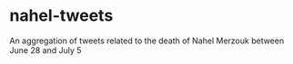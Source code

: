 # nahel-tweets
An aggregation of tweets related to the death of Nahel Merzouk between June 28 and July 5
